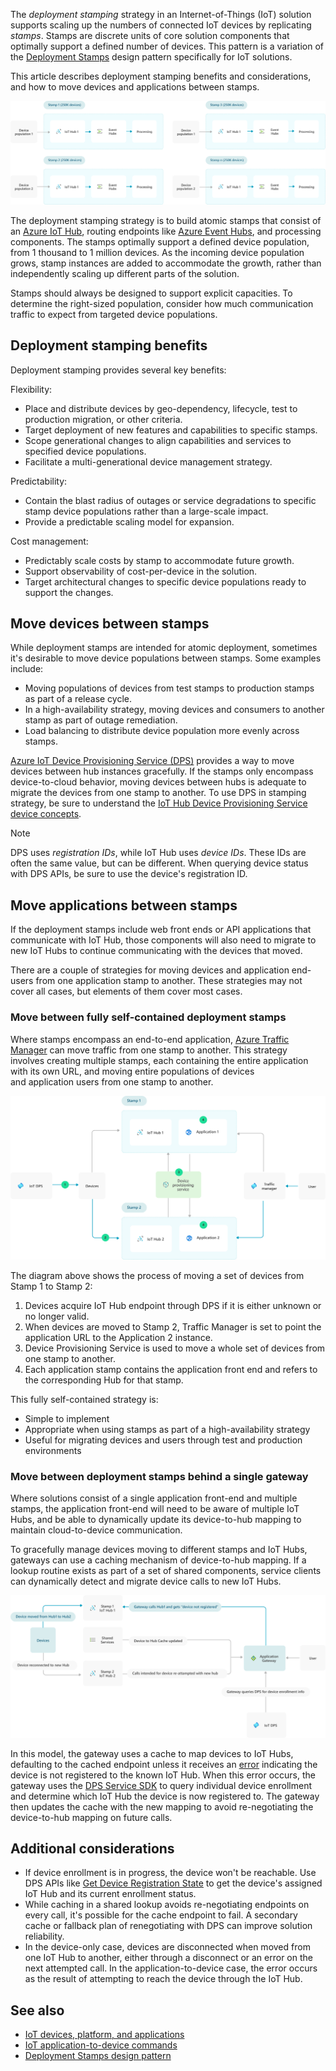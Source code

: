 The *deployment stamping* strategy in an Internet-of-Things (IoT) solution supports scaling up the numbers of connected IoT devices by replicating *stamps*. Stamps are discrete units of core solution components that optimally support a defined number of devices.  This pattern is a variation of the [Deployment Stamps](../../patterns/deployment-stamp.md) design pattern specifically for IoT solutions.

This article describes deployment stamping benefits and considerations, and how to move devices and applications between stamps.

![A diagram showing a deployment stamping strategy for use in Azure IoT](media/scale-iot-deployment-stamps.svg)

The deployment stamping strategy is to build atomic stamps that consist of an [Azure IoT Hub](/azure/iot-hub/about-iot-hub), routing endpoints like [Azure Event Hubs](/azure/event-hubs/event-hubs-about), and processing components. The stamps optimally support a defined device population, from 1 thousand to 1 million devices. As the incoming device population grows, stamp instances are added to accommodate the growth, rather than independently scaling up different parts of the solution.

Stamps should always be designed to support explicit capacities. To determine the right-sized population, consider how much communication traffic to expect from targeted device populations.

## Deployment stamping benefits

Deployment stamping provides several key benefits:

Flexibility:
- Place and distribute devices by geo-dependency, lifecycle, test to production migration, or other criteria.
- Target deployment of new features and capabilities to specific stamps.
- Scope generational changes to align capabilities and services to specified device populations.
- Facilitate a multi-generational device management strategy.

Predictability:
- Contain the blast radius of outages or service degradations to specific stamp device populations rather than a large-scale impact.
- Provide a predictable scaling model for expansion.

Cost management:
- Predictably scale costs by stamp to accommodate future growth.
- Support observability of cost-per-device in the solution.
- Target architectural changes to specific device populations ready to support the changes.

## Move devices between stamps

While deployment stamps are intended for atomic deployment, sometimes it's desirable to move device populations between stamps. Some examples include:
- Moving populations of devices from test stamps to production stamps as part of a release cycle.
- In a high-availability strategy, moving devices and consumers to another stamp as part of outage remediation.
- Load balancing to distribute device population more evenly across stamps.

[Azure IoT Device Provisioning Service (DPS)](/azure/iot-dps/) provides a way to move devices between hub instances gracefully. If the stamps only encompass device-to-cloud behavior, moving devices between hubs is adequate to migrate the devices from one stamp to another. To use DPS in stamping strategy, be sure to understand the [IoT Hub Device Provisioning Service device concepts](/azure/iot-dps/concepts-device).

>[!NOTE]
>DPS uses *registration IDs*, while IoT Hub uses *device IDs*. These IDs are often the same value, but can be different. When querying device status with DPS APIs, be sure to use the device's registration ID.

## Move applications between stamps

If the deployment stamps include web front ends or API applications that communicate with IoT Hub, those components will also need to migrate to new IoT Hubs to continue communicating with the devices that moved.

There are a couple of strategies for moving devices and application end-users from one application stamp to another. These strategies may not cover all cases, but elements of them cover most cases.

### Move between fully self-contained deployment stamps

Where stamps encompass an end-to-end application, [Azure Traffic Manager](/azure/traffic-manager/traffic-manager-how-it-works) can move traffic from one stamp to another. This strategy involves creating multiple stamps, each containing the entire application with its own URL, and moving entire populations of devices and application users from one stamp to another.

![A diagram explaining how to move a set of devices from one stamp to another stamp.](media/moving-devices-using-dps.svg)

The diagram above shows the process of moving a set of devices from Stamp 1 to Stamp 2:
1. Devices acquire IoT Hub endpoint through DPS if it is either unknown or no longer valid.
2. When devices are moved to Stamp 2, Traffic Manager is set to point the application URL to the Application 2 instance.
3. Device Provisioning Service is used to move a whole set of devices from one stamp to another.
4. Each application stamp contains the application front end and refers to the corresponding Hub for that stamp.

This fully self-contained strategy is:
- Simple to implement
- Appropriate when using stamps as part of a high-availability strategy
- Useful for migrating devices and users through test and production environments

### Move between deployment stamps behind a single gateway

Where solutions consist of a single application front-end and multiple stamps, the application front-end will need to be aware of multiple IoT Hubs, and be able to dynamically update its device-to-hub mapping to maintain cloud-to-device communication.

To gracefully manage devices moving to different stamps and IoT Hubs, gateways can use a caching mechanism of device-to-hub mapping. If a lookup routine exists as part of a set of shared components, service clients can dynamically detect and migrate device calls to new IoT Hubs.

![A diagram demonstrating how devices can move from one hub to another using an app gateway.](media/move-devices-behind-gateway.svg)

In this model, the gateway uses a cache to map devices to IoT Hubs, defaulting to the cached endpoint unless it receives an [error](/azure/iot-hub/iot-hub-troubleshoot-error-404001-devicenotfound) indicating the device is not registered to the known IoT Hub. When this error occurs, the gateway uses the [DPS Service SDK](/azure/iot-hub/iot-hub-devguide-sdks#azure-iot-service-sdks) to query individual device enrollment and determine which IoT Hub the device is now registered to. The gateway then updates the cache with the new mapping to avoid re-negotiating the device-to-hub mapping on future calls.

## Additional considerations

- If device enrollment is in progress, the device won't be reachable. Use DPS APIs like [Get Device Registration State](/rest/api/iot-dps/service/device-registration-state/get) to get the device's assigned IoT Hub and its current enrollment status.
- While caching in a shared lookup avoids re-negotiating endpoints on every call, it's possible for the cache endpoint to fail. A secondary cache or fallback plan of renegotiating with DPS can improve solution reliability.
- In the device-only case, devices are disconnected when moved from one IoT Hub to another, either through a disconnect or an error on the next attempted call. In the application-to-device case, the error occurs as the result of attempting to reach the device through the IoT Hub.

## See also
- [IoT devices, platform, and applications](devices-platform-application.yml)
- [IoT application-to-device commands](cloud-to-device.yml)
- [Deployment Stamps design pattern](../../patterns/deployment-stamp.md)
